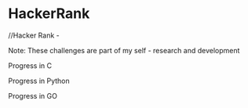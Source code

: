 # HackerRank
//Hacker Rank -


Note: These challenges are part of my self - research and development


Progress in C

Progress in Python

Progress in GO
